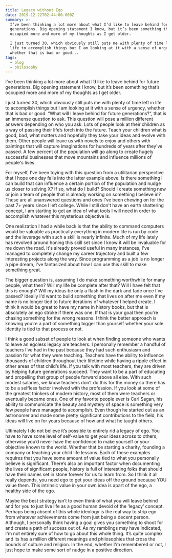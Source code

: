 ```yaml
---
title: Legacy without Ego
date: 2019-12-22T02:44:00.000Z
summary: >-
  I’ve been thinking a lot more about what I’d like to leave behind for future
  generations. Big opening statement I know, but it’s been something that’s
  occupied more and more of my thoughts as I get older.

  I just turned 30, which obviously still puts me with plenty of time left in
  life to accomplish things but I am looking at it with a sense of urgency,
  whether that is bad or good...
tags:
  - blog
  - philosophy
---
```

I’ve been thinking a lot more about what I’d like to leave behind for future generations. Big opening statement I know, but it’s been something that’s occupied more and more of my thoughts as I get older.

I just turned 30, which obviously still puts me with plenty of time left in life to accomplish things but I am looking at it with a sense of urgency, whether that is bad or good. “What will I leave behind for future generations?“, that is an immense question to ask. This question will pose a million different answers depending on who you ask. Lots of people look at their children as a way of passing their life’s torch into the future. Teach your children what is good, bad, what matters and hopefully they take your ideas and evolve with them. Other people will leave us with novels to enjoy and others with paintings that will capture imaginations for hundreds of years after they've passed. A few percent of the population will go along to create hugely successful businesses that move mountains and influence millions of people's lives.

For myself, I’ve been toying with this question from a utilitarian perspective that I hope one day falls into the latter example above. Is there something I can build that can influence a certain portion of the population and nudge us closer to solving X? If so, what do I build? Should I create something new or join a team of people that is already working on something I believe in? These are all unanswered questions and ones I've been chewing on for the past 7+ years since I left college. While I still don't have an earth shattering concept, I am starting to get an idea of what tools I will need in order to accomplish whatever this mysterious objective is.

One realization I had a while back is that the ability to command computers would be valuable as practically everything in modern life is run by code and the leverage with such a skill is nearly infinite. Much of my life lately has revolved around honing this skill set since I know it will be invaluable for me down the road. It's already proved useful in many instances, I've managed to completely change my career trajectory and built a few interesting projects along the way. Since programming as a job is no longer a pipe dream, I've fantasized about how I can use this skill to make something great.

The bigger question is, assuming I do make something worthwhile for many people, what then? Will my life be complete after that? Will I have felt that this is enough? Will my ideas be only a flash in the dark and fade once I've passed? Ideally I'd want to build something that lives on after me even if my name is no longer tied to future iterations of whatever I helped create. I think it would be great to have my name in history books, but that is absolutely an ego stroke if there was one. If that is your goal then you're chasing something for the wrong reasons. I think the better approach is knowing you’re a part of something bigger than yourself whether your sole identity is tied to that process or not.

I think a good subset of people to look at when finding someone who wants to leave an egoless legacy are teachers. I personally remember a handful of teachers I’ve had in the past because they had such enthusiasm and passion for what they were teaching. Teachers have the ability to influence thousands of children throughout their lifetime while having a ripple effect in other areas of that child’s life. If you talk with most teachers, they are driven by helping future generations succeed. They want to be a part of educating and propelling that group of people forward above all else. With such modest salaries, we know teachers don’t do this for the money so there has to be a selfless factor involved with the profession. If you look at some of the greatest thinkers of modern history, most of them were teachers or eventually became ones. One of my favorite people ever is Carl Sagan, his ability to communicate the beauty and mystery of space is something very few people have managed to accomplish. Even though he started out as an astronomer and made some pretty significant contributions to the field, his ideas will live on for years because of how and what he taught others.

Ultimately I do not believe it’s possible to entirely rid a legacy of ego. You have to have some level of self-value to get your ideas across to others, otherwise you’d never have the confidence to make yourself or your objective known to the world. Whether that be starting a charity, founding a company or teaching your child life lessons. Each of these examples requires that you have some amount of value tied to what you personally believe is significant. There’s also an important factor when documenting the lives of significant people, history is full of interesting folks that should have their names set in stone forever for us to learn from. So I think it all really depends, you need ego to get your ideas off the ground because YOU value them. This intrinsic value in your own idea is apart of the ego, a healthy side of the ego.

Maybe the best strategy isn’t to even think of what you will leave behind and for you to just live life as a good human devoid of the ‘legacy’ concept. Perhaps being absent of this whole ideology is the real way to strip ego from whatever achievements come from just being a decent person. Although, I personally think having a goal gives you something to shoot for and create a path of success out of. As my ramblings may have indicated, I'm not entirely sure of how to go about this whole thing. It’s quite complex and its has a million different meanings and philosophies that cross the bounds of culture and religion. In the end, whether I'm remembered or not, I just hope to make some sort of nudge in a positive direction.
